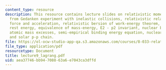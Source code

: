 ```yaml
---
content_type: resource
description: This resource contains lecture slides on relativistic momentum inferred
  from Gedanken experiment with inelastic collisions, relativistic relations between
  force and acceleration, relativistic bersion of work-energy theorem, kinetic energy,
  rest energy, equivalence of mass-energy, E2 - p2 invariant, nuclear binding energies,
  atomic mass excesses, semi-empirical binding energy equation, nuclear reactions,
  and solar p-p chain.
file: https://ol-ocw-studio-app-qa.s3.amazonaws.com/courses/8-033-relativity-fall-2006/aea37746bb94708863a6e7043ca3dffd_lecture9_lagrang.pdf
file_type: application/pdf
resourcetype: Document
title: lecture9_lagrang.pdf
uid: aea37746-bb94-7088-63a6-e7043ca3dffd
---
```

